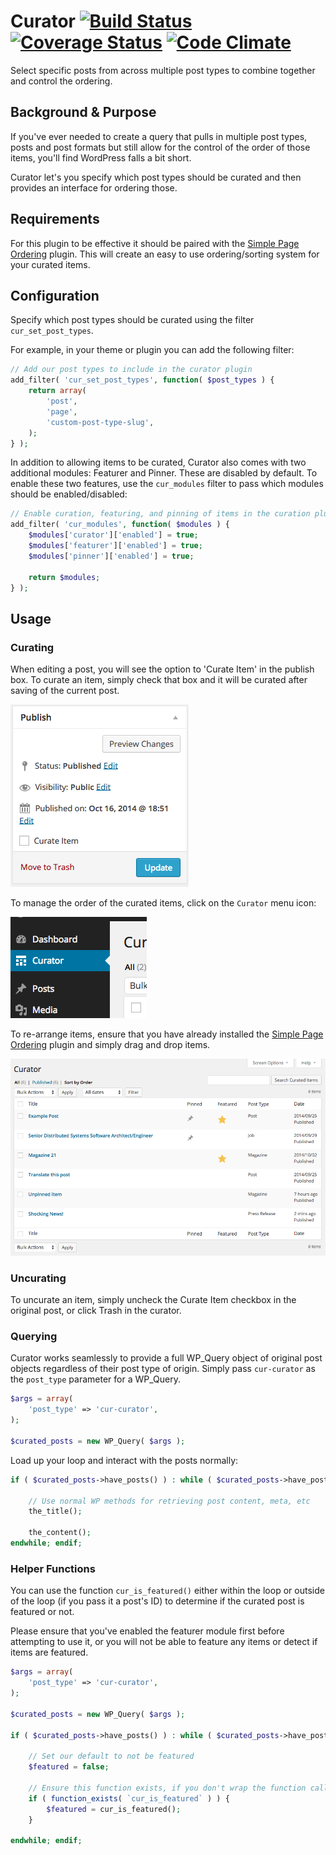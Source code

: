 Curator [![Build Status](https://travis-ci.org/10up/curator.svg?branch=master)](https://travis-ci.org/10up/curator) [![Coverage Status](https://img.shields.io/coveralls/10up/curator.svg)](https://coveralls.io/r/10up/curator?branch=master) [![Code Climate](https://codeclimate.com/github/10up/curator/badges/gpa.svg)](https://codeclimate.com/github/10up/curator)
=======

Select specific posts from across multiple post types to combine together and control the ordering.

## Background & Purpose

If you've ever needed to create a query that pulls in multiple post types, posts and post formats but still allow for the control of the order of those items, you'll find WordPress falls a bit short.

Curator let's you specify which post types should be curated and then provides an interface for ordering those.

## Requirements

For this plugin to be effective it should be paired with the [Simple Page Ordering](https://wordpress.org/plugins/simple-page-ordering/) plugin. This will create an easy to use ordering/sorting system for your curated items.

## Configuration

Specify which post types should be curated using the filter ```cur_set_post_types```.

For example, in your theme or plugin you can add the following filter:

```php
// Add our post types to include in the curator plugin
add_filter( 'cur_set_post_types', function( $post_types ) {
	return array(
		'post',
		'page',
		'custom-post-type-slug',
	);
} );
```

In addition to allowing items to be curated, Curator also comes with two additional modules: Featurer and Pinner. These are disabled by default. To enable these two features, use the ```cur_modules``` filter to pass which modules should be enabled/disabled:

```php
// Enable curation, featuring, and pinning of items in the curation plugin
add_filter( 'cur_modules', function( $modules ) {
	$modules['curator']['enabled'] = true;
	$modules['featurer']['enabled'] = true;
	$modules['pinner']['enabled'] = true;

	return $modules;
} );
```

## Usage

### Curating

When editing a post, you will see the option to 'Curate Item' in the publish box. To curate an item, simply check that box and it will be curated after saving of the current post.

![The control for curating items lives in the Publish box of posts](/screenshots/publish-box.png?raw=true "The control for curating items lives in the Publish box of posts")

To manage the order of the curated items, click on the ```Curator``` menu icon:

![The Curator menu item lives below the Dashboard menu item](/screenshots/curator-menu-item.png?raw=true "Curator Menu Item sits below the Dashboard")

To re-arrange items, ensure that you have already installed the [Simple Page Ordering](https://wordpress.org/plugins/simple-page-ordering/) plugin and simply drag and drop items.

![Curated items, ready for ordering](/screenshots/curated-item-list.png?raw=true "List of curated items")

### Uncurating

To uncurate an item, simply uncheck the Curate Item checkbox in the original post, or click Trash in the curator.

### Querying

Curator works seamlessly to provide a full WP_Query object of original post objects regardless of their post type of origin. Simply pass ```cur-curator``` as the ```post_type``` parameter for a WP_Query.

```php
$args = array(
	'post_type' => 'cur-curator',
);

$curated_posts = new WP_Query( $args );
```

Load up your loop and interact with the posts normally:  

```php
if ( $curated_posts->have_posts() ) : while ( $curated_posts->have_posts() ) : $curated_posts->the_post();

	// Use normal WP methods for retrieving post content, meta, etc
	the_title();

	the_content();
endwhile; endif;
```

### Helper Functions

You can use the function ```cur_is_featured()``` either within the loop or outside of the loop (if you pass it a post's ID) to determine if the curated post is featured or not.

Please ensure that you've enabled the featurer module first before attempting to use it, or you will not be able to feature any items or detect if items are featured.

```php
$args = array(
	'post_type' => 'cur-curator',
);

$curated_posts = new WP_Query( $args );

if ( $curated_posts->have_posts() ) : while ( $curated_posts->have_posts() ) : $curated_posts->the_post();

	// Set our default to not be featured
	$featured = false;

	// Ensure this function exists, if you don't wrap the function call and then deactivate the plugin you will cause a fatal error in your installation
	if ( function_exists( `cur_is_featured` ) ) {
		$featured = cur_is_featured();
	}

endwhile; endif;
```
